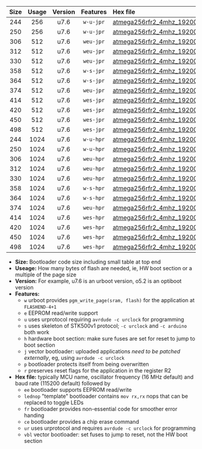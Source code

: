 |Size|Usage|Version|Features|Hex file|
|:-:|:-:|:-:|:-:|:--|
|244|256|u7.6|`w-u-jpr`|[atmega256rfr2_4mhz_19200bps_ur_vbl.hex](https://raw.githubusercontent.com/stefanrueger/urboot/main//atmega256rfr2_4mhz_19200bps_ur_vbl.hex)|
|250|256|u7.6|`w-u-jpr`|[atmega256rfr2_4mhz_19200bps_lednop_ur_vbl.hex](https://raw.githubusercontent.com/stefanrueger/urboot/main//atmega256rfr2_4mhz_19200bps_lednop_ur_vbl.hex)|
|306|512|u7.6|`weu-jpr`|[atmega256rfr2_4mhz_19200bps_ee_ur_vbl.hex](https://raw.githubusercontent.com/stefanrueger/urboot/main//atmega256rfr2_4mhz_19200bps_ee_ur_vbl.hex)|
|312|512|u7.6|`weu-jpr`|[atmega256rfr2_4mhz_19200bps_ee_lednop_ur_vbl.hex](https://raw.githubusercontent.com/stefanrueger/urboot/main//atmega256rfr2_4mhz_19200bps_ee_lednop_ur_vbl.hex)|
|330|512|u7.6|`weu-jpr`|[atmega256rfr2_4mhz_19200bps_ee_lednop_fr_ur_vbl.hex](https://raw.githubusercontent.com/stefanrueger/urboot/main//atmega256rfr2_4mhz_19200bps_ee_lednop_fr_ur_vbl.hex)|
|358|512|u7.6|`w-s-jpr`|[atmega256rfr2_4mhz_19200bps_vbl.hex](https://raw.githubusercontent.com/stefanrueger/urboot/main//atmega256rfr2_4mhz_19200bps_vbl.hex)|
|364|512|u7.6|`w-s-jpr`|[atmega256rfr2_4mhz_19200bps_lednop_vbl.hex](https://raw.githubusercontent.com/stefanrueger/urboot/main//atmega256rfr2_4mhz_19200bps_lednop_vbl.hex)|
|374|512|u7.6|`weu-jpr`|[atmega256rfr2_4mhz_19200bps_ee_lednop_fr_ce_ur_vbl.hex](https://raw.githubusercontent.com/stefanrueger/urboot/main//atmega256rfr2_4mhz_19200bps_ee_lednop_fr_ce_ur_vbl.hex)|
|414|512|u7.6|`wes-jpr`|[atmega256rfr2_4mhz_19200bps_ee_vbl.hex](https://raw.githubusercontent.com/stefanrueger/urboot/main//atmega256rfr2_4mhz_19200bps_ee_vbl.hex)|
|420|512|u7.6|`wes-jpr`|[atmega256rfr2_4mhz_19200bps_ee_lednop_vbl.hex](https://raw.githubusercontent.com/stefanrueger/urboot/main//atmega256rfr2_4mhz_19200bps_ee_lednop_vbl.hex)|
|450|512|u7.6|`wes-jpr`|[atmega256rfr2_4mhz_19200bps_ee_lednop_fr_vbl.hex](https://raw.githubusercontent.com/stefanrueger/urboot/main//atmega256rfr2_4mhz_19200bps_ee_lednop_fr_vbl.hex)|
|498|512|u7.6|`wes-jpr`|[atmega256rfr2_4mhz_19200bps_ee_lednop_fr_ce_vbl.hex](https://raw.githubusercontent.com/stefanrueger/urboot/main//atmega256rfr2_4mhz_19200bps_ee_lednop_fr_ce_vbl.hex)|
|244|1024|u7.6|`w-u-hpr`|[atmega256rfr2_4mhz_19200bps_ur.hex](https://raw.githubusercontent.com/stefanrueger/urboot/main//atmega256rfr2_4mhz_19200bps_ur.hex)|
|250|1024|u7.6|`w-u-hpr`|[atmega256rfr2_4mhz_19200bps_lednop_ur.hex](https://raw.githubusercontent.com/stefanrueger/urboot/main//atmega256rfr2_4mhz_19200bps_lednop_ur.hex)|
|306|1024|u7.6|`weu-hpr`|[atmega256rfr2_4mhz_19200bps_ee_ur.hex](https://raw.githubusercontent.com/stefanrueger/urboot/main//atmega256rfr2_4mhz_19200bps_ee_ur.hex)|
|312|1024|u7.6|`weu-hpr`|[atmega256rfr2_4mhz_19200bps_ee_lednop_ur.hex](https://raw.githubusercontent.com/stefanrueger/urboot/main//atmega256rfr2_4mhz_19200bps_ee_lednop_ur.hex)|
|330|1024|u7.6|`weu-hpr`|[atmega256rfr2_4mhz_19200bps_ee_lednop_fr_ur.hex](https://raw.githubusercontent.com/stefanrueger/urboot/main//atmega256rfr2_4mhz_19200bps_ee_lednop_fr_ur.hex)|
|358|1024|u7.6|`w-s-hpr`|[atmega256rfr2_4mhz_19200bps.hex](https://raw.githubusercontent.com/stefanrueger/urboot/main//atmega256rfr2_4mhz_19200bps.hex)|
|364|1024|u7.6|`w-s-hpr`|[atmega256rfr2_4mhz_19200bps_lednop.hex](https://raw.githubusercontent.com/stefanrueger/urboot/main//atmega256rfr2_4mhz_19200bps_lednop.hex)|
|374|1024|u7.6|`weu-hpr`|[atmega256rfr2_4mhz_19200bps_ee_lednop_fr_ce_ur.hex](https://raw.githubusercontent.com/stefanrueger/urboot/main//atmega256rfr2_4mhz_19200bps_ee_lednop_fr_ce_ur.hex)|
|414|1024|u7.6|`wes-hpr`|[atmega256rfr2_4mhz_19200bps_ee.hex](https://raw.githubusercontent.com/stefanrueger/urboot/main//atmega256rfr2_4mhz_19200bps_ee.hex)|
|420|1024|u7.6|`wes-hpr`|[atmega256rfr2_4mhz_19200bps_ee_lednop.hex](https://raw.githubusercontent.com/stefanrueger/urboot/main//atmega256rfr2_4mhz_19200bps_ee_lednop.hex)|
|450|1024|u7.6|`wes-hpr`|[atmega256rfr2_4mhz_19200bps_ee_lednop_fr.hex](https://raw.githubusercontent.com/stefanrueger/urboot/main//atmega256rfr2_4mhz_19200bps_ee_lednop_fr.hex)|
|498|1024|u7.6|`wes-hpr`|[atmega256rfr2_4mhz_19200bps_ee_lednop_fr_ce.hex](https://raw.githubusercontent.com/stefanrueger/urboot/main//atmega256rfr2_4mhz_19200bps_ee_lednop_fr_ce.hex)|

- **Size:** Bootloader code size including small table at top end
- **Useage:** How many bytes of flash are needed, ie, HW boot section or a multiple of the page size
- **Version:** For example, u7.6 is an urboot version, o5.2 is an optiboot version
- **Features:**
  + `w` urboot provides `pgm_write_page(sram, flash)` for the application at `FLASHEND-4+1`
  + `e` EEPROM read/write support
  + `u` uses urprotocol requiring `avrdude -c urclock` for programming
  + `s` uses skeleton of STK500v1 protocol; `-c urclock` and `-c arduino` both work
  + `h` hardware boot section: make sure fuses are set for reset to jump to boot section
  + `j` vector bootloader: uploaded applications *need to be patched externally*, eg, using `avrdude -c urclock`
  + `p` bootloader protects itself from being overwritten
  + `r` preserves reset flags for the application in the register R2
- **Hex file:** typically MCU name, oscillator frequency (16 MHz default) and baud rate (115200 default) followed by
  + `ee` bootloader supports EEPROM read/write
  + `lednop` "template" bootloader contains `mov rx,rx` nops that can be replaced to toggle LEDs
  + `fr` bootloader provides non-essential code for smoother error handing
  + `ce` bootloader provides a chip erase command
  + `ur` uses urprotocol and requires `avrdude -c urclock` for programming
  + `vbl` vector bootloader: set fuses to jump to reset, not the HW boot section
